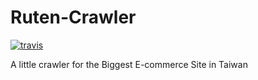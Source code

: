 # Ruten-Crawler


[![travis][travis-image]][travis-url]

[travis-image]: https://img.shields.io/travis/SoluMilken/Ruten-Crawler.svg?style=flat
[travis-url]: https://travis-ci.org/SoluMilken/Ruten-Crawler

A little crawler for the Biggest E-commerce Site in Taiwan
